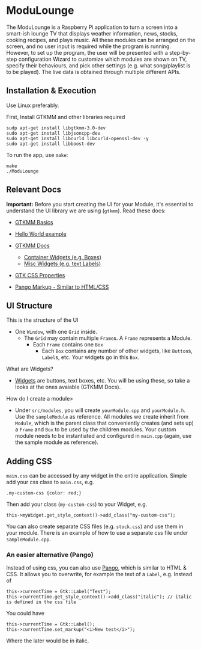 # ModuLounge

The ModuLounge is a Raspberry Pi application to turn a screen into a smart-ish lounge TV that displays weather information, news, stocks, cooking recipes, and plays music. All these modules can be arranged on the screen, and no user input is required while the program is running. However, to set up the program, the user will be presented with a step-by-step configuration Wizard to customize which modules are shown on TV, specify their behaviours, and pick other settings (e.g. what song/playlist is to be played). The live data is obtained through multiple different APIs.

## Installation & Execution

Use Linux preferably.

First, Install GTKMM and other libraries required

    sudp apt-get install libgtkmm-3.0-dev
    sudo apt-get install libjsoncpp-dev
    sudo apt-get install libcurl4 libcurl4-openssl-dev -y
    sudo apt-get install libboost-dev

To run the app, use `make`:

    make
    ./ModuLounge

## Relevant Docs

**Important:** Before you start creating the UI for your Module, it's essential to understand the UI library we are using (`gtkmm`). Read these docs:

- [GTKMM Basics](https://developer.gnome.org/gtkmm-tutorial/stable/chapter-basics.html.en)

- [Hello World example](https://developer.gnome.org/gtkmm-tutorial/stable/sec-helloworld.html.en)

- [GTKMM Docs](https://www.gtkmm.org/en/documentation.shtml)

  - [Container Widgets (e.g. Boxes)](https://developer.gnome.org/gtkmm-tutorial/stable/chapter-container-widgets.html.en)
  - [Misc Widgets (e.g. text Labels)](https://developer.gnome.org/gtkmm-tutorial/stable/chapter-misc-widgets.html.en)

- [GTK CSS Properties](https://developer.gnome.org/gtk3/stable/chap-css-properties.html)

- [Pango Markup - Similar to HTML/CSS](https://developer.gnome.org/pygtk/stable/pango-markup-language.html)

## UI Structure

This is the structure of the UI

- One `Window`, with one `Grid` inside.
  - The `Grid` may contain multiple `Frame`s. A `Frame` represents a Module.
    - Each `Frame` contains one `Box`
      - Each `Box` contains any number of other widgets, like `Button`s, `Label`s, etc. Your widgets go in this `Box`.

What are Widgets?

- [Widgets](https://developer.gnome.org/gtkmm-tutorial/stable/sec-widgets-overview.html.en) are buttons, text boxes, etc. You will be using these, so take a looks at the ones avaiable (GTKMM Docs).

How do I create a module>

- Under `src/modules`, you will create `yourModule.cpp` and `yourModule.h`. Use the `sampleModule` as reference. All modules we create inherit from `Module`, which is the parent class that conveniently creates (and sets up) a `Frame` and `Box` to be used by the children modules. Your custom module needs to be instantiated and configured in `main.cpp` (again, use the sample module as reference).

## Adding CSS

`main.css` can be accessed by any widget in the entire application. Simple add your css class to `main.css`, e.g.

    .my-custom-css {color: red;}

Then add your class (`my-custom-css`) to your Widget, e.g.

    this->myWidget.get_style_context()->add_class("my-custom-css");

You can also create separate CSS files (e.g. `stock.css`) and use them in your module. There is an example of how to use a separate css file under `sampleModule.cpp`.

### An easier alternative (Pango)

Instead of using css, you can also use [Pango](https://developer.gnome.org/pygtk/stable/pango-markup-language.html), which is similar to HTML & CSS. It allows you to overwrite, for example the text of a `Label`, e.g.
Instead of

    this->currentTime = Gtk::Label("Test");
    this->currentTime.get_style_context()->add_class("italic"); // italic is defined in the css file

You could have

    this->currentTime = Gtk::Label();
    this->currentTime.set_markup("<i>New test</i>");

Where the later would be in italic.
